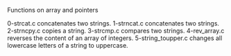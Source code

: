 Functions on array and pointers


0-strcat.c concatenates two strings.
1-strncat.c concatenates two strings.
2-strncpy.c copies a string.
3-strcmp.c compares two strings.
4-rev_array.c reverses the content of an array of integers.
5-string_toupper.c changes all lowercase letters of a string to uppercase.
